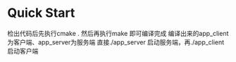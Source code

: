 # Quick Start
检出代码后先执行cmake .
然后再执行make 即可编译完成
编译出来的app_client为客户端、app_server为服务端
直接./app_server 启动服务端，再./app_client启动客户端

